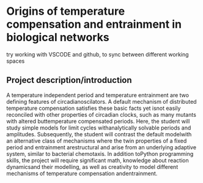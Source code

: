 # Origins of temperature compensation and entrainment in biological networks

try working with VSCODE and github, to sync between different working spaces

## Project description/introduction
A temperature independent period and temperature entrainment are two defining features of circadianoscilators. A default mechanism of distributed temperature compensation satisfies these basic facts yet isnot easily reconciled with other properties of circadian clocks, such as many mutants with altered buttemperature compensated periods. Here, the student will study simple models for limit cycles withanalytically solvable periods and amplitudes. Subsequently, the student will contrast the default modelwith an alternative class of mechanisms where the twin properties of a fixed period and entrainment arestructural and arise from an underlying adaptive system, similar to bacterial chemotaxis. In addition toPython programming skills, the project will require significant math, knowledge about reaction dynamicsand their modelling, as well as creativity to model different mechanisms of temperature compensation andentrainment.

